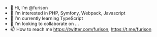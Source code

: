 - 👋 Hi, I’m @furison 
- 👀 I’m interested in PHP, Symfony, Webpack, Javascript
- 🌱 I’m currently learning TypeScript
- 💞️ I’m looking to collaborate on ...
- 📫 How to reach me https://twitter.com/furison, https://t.me/furison

<!---
furison/furison is a ✨ special ✨ repository because its `README.md` (this file) appears on your GitHub profile.
You can click the Preview link to take a look at your changes.
--->
